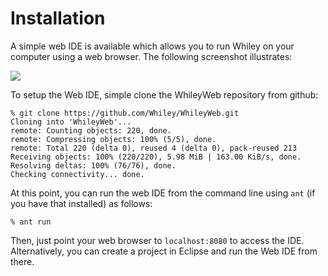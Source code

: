 # Installation

A simple web IDE is available which allows you to run Whiley on your computer using a web browser.  The following screenshot illustrates:

<img src="http://whiley.org/wp-content/uploads/2017/06/wyweb2.png"/>

To setup the Web IDE, simple clone the WhileyWeb repository from github:
```
% git clone https://github.com/Whiley/WhileyWeb.git
Cloning into 'WhileyWeb'...
remote: Counting objects: 220, done.
remote: Compressing objects: 100% (5/5), done.
remote: Total 220 (delta 0), reused 4 (delta 0), pack-reused 213
Receiving objects: 100% (220/220), 5.98 MiB | 163.00 KiB/s, done.
Resolving deltas: 100% (76/76), done.
Checking connectivity... done.
```
At this point, you can run the web IDE from the command line using `ant` (if you have that installed) as follows:
```
% ant run
```
Then, just point your web browser to `localhost:8080` to access the IDE. Alternatively, you can create a project in Eclipse and run the Web IDE from there.
